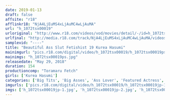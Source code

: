 ```yaml
---
date: 2019-01-13
draft: false
affsite: "r18"
afflinkr18: "NjA4LjEuMS4xLjAuMC4wLjAuMA"
url: "h_1072tsx00019"
urloriginal: "http://www.r18.com/videos/vod/movies/detail/-/id=h_1072tsx00019"
urlfinal: "http://media.r18.com/track/NjA4LjEuMS4xLjAuMC4wLjAuMA/videos/vod/movies/detail/-/id=h_1072tsx00019"
samplevid: "----"
title: "Beautiful Ass Slut Fetishist 19 Kurea Hasumi"
mainimgurl: "pics.r18.com/digital/video/h_1072tsx00019/h_1072tsx00019ps.jpg"
mainimgs: "h_1072tsx00019ps.jpg"
releasedate: "May 29, 2018"
duration: 154
productioncomp: "Toramaru Fetch"
girls: ['Kurea Hasumi']
categories: ['Big Tits', 'Big Asses', 'Ass Lover', 'Featured Actress', 'Face Sitting', 'Gonzo', 'Hi-Def']
imgurls: ['pics.r18.com/digital/video/h_1072tsx00019/h_1072tsx00019jp-1.jpg', 'pics.r18.com/digital/video/h_1072tsx00019/h_1072tsx00019jp-2.jpg', 'pics.r18.com/digital/video/h_1072tsx00019/h_1072tsx00019jp-3.jpg', 'pics.r18.com/digital/video/h_1072tsx00019/h_1072tsx00019jp-4.jpg', 'pics.r18.com/digital/video/h_1072tsx00019/h_1072tsx00019jp-5.jpg', 'pics.r18.com/digital/video/h_1072tsx00019/h_1072tsx00019jp-6.jpg', 'pics.r18.com/digital/video/h_1072tsx00019/h_1072tsx00019jp-7.jpg', 'pics.r18.com/digital/video/h_1072tsx00019/h_1072tsx00019jp-8.jpg', 'pics.r18.com/digital/video/h_1072tsx00019/h_1072tsx00019jp-9.jpg', 'pics.r18.com/digital/video/h_1072tsx00019/h_1072tsx00019jp-10.jpg', 'pics.r18.com/digital/video/h_1072tsx00019/h_1072tsx00019jp-11.jpg', 'pics.r18.com/digital/video/h_1072tsx00019/h_1072tsx00019jp-12.jpg', 'pics.r18.com/digital/video/h_1072tsx00019/h_1072tsx00019jp-13.jpg', 'pics.r18.com/digital/video/h_1072tsx00019/h_1072tsx00019jp-14.jpg', 'pics.r18.com/digital/video/h_1072tsx00019/h_1072tsx00019jp-15.jpg', 'pics.r18.com/digital/video/h_1072tsx00019/h_1072tsx00019jp-16.jpg', 'pics.r18.com/digital/video/h_1072tsx00019/h_1072tsx00019jp-17.jpg', 'pics.r18.com/digital/video/h_1072tsx00019/h_1072tsx00019jp-18.jpg', 'pics.r18.com/digital/video/h_1072tsx00019/h_1072tsx00019jp-19.jpg', 'pics.r18.com/digital/video/h_1072tsx00019/h_1072tsx00019jp-20.jpg']
imgs: ['h_1072tsx00019jp-1.jpg', 'h_1072tsx00019jp-2.jpg', 'h_1072tsx00019jp-3.jpg', 'h_1072tsx00019jp-4.jpg', 'h_1072tsx00019jp-5.jpg', 'h_1072tsx00019jp-6.jpg', 'h_1072tsx00019jp-7.jpg', 'h_1072tsx00019jp-8.jpg', 'h_1072tsx00019jp-9.jpg', 'h_1072tsx00019jp-10.jpg', 'h_1072tsx00019jp-11.jpg', 'h_1072tsx00019jp-12.jpg', 'h_1072tsx00019jp-13.jpg', 'h_1072tsx00019jp-14.jpg', 'h_1072tsx00019jp-15.jpg', 'h_1072tsx00019jp-16.jpg', 'h_1072tsx00019jp-17.jpg', 'h_1072tsx00019jp-18.jpg', 'h_1072tsx00019jp-19.jpg', 'h_1072tsx00019jp-20.jpg']
---
```

